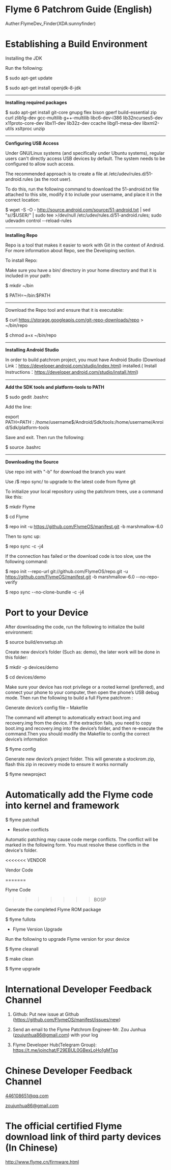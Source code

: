 # Flyme 6 Patchrom Guide (English)
Auther:FlymeDev_Finder(XDA:sunnyfinder)

# Establishing a Build Environment

Installing the JDK</b>

Run the following:

$ sudo apt-get update

$ sudo apt-get install openjdk-8-jdk

--------
<b>Installing required packages</b>

$ sudo apt-get install git-core gnupg flex bison gperf build-essential zip curl zlib1g-dev gcc-multilib g++-multilib libc6-dev-i386 lib32ncurses5-dev x11proto-core-dev libx11-dev lib32z-dev ccache libgl1-mesa-dev libxml2-utils xsltproc unzip

--------

<b>Configuring USB Access</b>

Under GNU/Linux systems (and specifically under Ubuntu systems), regular users can't directly access USB devices by default. The system needs to be configured to allow such access.

The recommended approach is to create a file at /etc/udev/rules.d/51-android.rules (as the root user).

To do this, run the following command to download the 51-android.txt file attached to this site, modify it to include your username, and place it in the correct location:

$ wget -S -O - http://source.android.com/source/51-android.txt | sed "s/<username>/$USER/" | sudo tee >/dev/null /etc/udev/rules.d/51-android.rules; sudo udevadm control --reload-rules

--------

<b>Installing Repo</b>

Repo is a tool that makes it easier to work with Git in the context of Android. For more information about Repo, see the Developing section.

To install Repo:

Make sure you have a bin/ directory in your home directory and that it is included in your path:

$ mkdir ~/bin

$ PATH=~/bin:$PATH

--------
Download the Repo tool and ensure that it is executable:

$ curl https://storage.googleapis.com/git-repo-downloads/repo > ~/bin/repo

$ chmod a+x ~/bin/repo

--------

<b>Installing Android Studio</b>

In order to build patchrom project, you must have Android Studio (Download Link：https://developer.android.com/studio/index.html) installed.( Install Instructions：https://developer.android.com/studio/install.html)

--------

<b>Add the SDK tools and platform-tools to PATH</b>

$ sudo gedit .bashrc

Add the line:

export PATH=$PATH:/home/$username$/Android/Sdk/tools:/home/username/Anroid/Sdk/platform-tools

Save and exit. Then run the following:

$ source .bashrc

--------

<b>Downloading the Source</b>

Use repo init with "-b" for download the branch you want

Use /$ repo sync/ to upgrade to the latest code from flyme git

To initialize your local repository using the patchrom trees, use a command like this:

$ mkdir Flyme

$ cd Flyme

$ repo init -u https://github.com/FlymeOS/manifest.git -b marshmallow-6.0

Then to sync up:

$ repo sync -c -j4

If the connection has failed or the download code is too slow, use the following command:

$ repo init --repo-url git://github.com/FlymeOS/repo.git -u https://github.com/FlymeOS/manifest.git -b marshmallow-6.0 --no-repo-verify

$ repo sync --no-clone-bundle -c -j4

# Port to your Device

After downloading the code, run the following to initialize the build environment:

$ source build/envsetup.sh

Create new device’s folder (Such as: demo), the later work will be done in this folder:

$ mkdir -p devices/demo

$ cd devices/demo

Make sure your device has root privilege or a rooted kernel (preferred), and connect your phone to your computer, then open the phone’s USB debug mode. Then run the following to build a full Flyme patchrom :

Generate device’s config file – Makefile

The command will attempt to automatically extract boot.img and recovery.img from the device. If the extraction fails, you need to copy boot.img and recovery.img into the device’s folder, and then re-execute the command.Then you should modify the Makefile to config the correct device’s information

$ flyme config      

Generate new device’s project folder. This will generate a stockrom.zip, flash this zip in recovery mode to ensure it works normally

$ flyme newproject

# Automatically add the Flyme code into kernel and framework

$ flyme patchall    

* Resolve conflicts

Automatic patching may cause code merge conflicts. The conflict will be marked in the following form. You must resolve these conflicts in the device's folder.

<<<<<<< VENDOR

  Vendor Code
  
=======

  Flyme Code
  
>>>>>>> BOSP

Generate the completed Flyme ROM package

$ flyme fullota

* Flyme Version Upgrade

Run the following to upgrade Flyme version for your device

$ flyme cleanall

$ make clean

$ flyme upgrade

# International Developer Feedback Channel

1. Github: Put new issue at Github (https://github.com/FlymeOS/manifest/issues/new)

2. Send an email to the Flyme Patchrom Engineer-Mr. Zou Junhua (zoujunhua86@gmail.com) with your log

3. Flyme Developer Hub(Telegram Group): https://t.me/joinchat/F29EBUL0GBexLoHo1gMTsg

# Chinese Developer Feedback Channel

446108651@qq.com

zoujunhua86@gmail.com


# The official certified Flyme download link of third party devices (In Chinese)

http://www.flyme.cn/firmware.html
